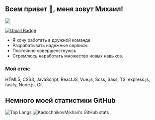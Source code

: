 ## Всем привет 👋, меня зовут Михаил!
![](https://komarev.com/ghpvc/?username=KadochnikovMikhail)

[![Gmail Badge](https://img.shields.io/badge/-divine.ekb.dev@gmail.com-c14438?style=flat&logo=Gmail&logoColor=white&link=mailto:divine.ekb.dev@gmail.com)](mailto:divine.ekb.dev@gmail.com) 

<ul>
  <li>Я хочу работать в дружной команде<br></li>
  <li>Разрабатывать надежные сервисы<br></li>
  <li>Постоянно совершенствуюсь<br></li>
  <li>Стремлюсь наработать множество новых навыков.<br></li>
</ul>  

### Мой стек: 
HTML5, CSS3, JavaScript, ReactJS, Vue.js, Scss, Sass, TS, express.js, fasify, Node.js, Git</p><p align='left'>
## Немного моей статистики GitHub

![Top Langs](https://github-readme-stats.vercel.app/api/top-langs/?username=KadochnikovMikhail&show_icons=true)
![KadochnikovMikhail's GitHub stats](https://github-readme-stats.vercel.app/api?username=KadochnikovMikhail)
